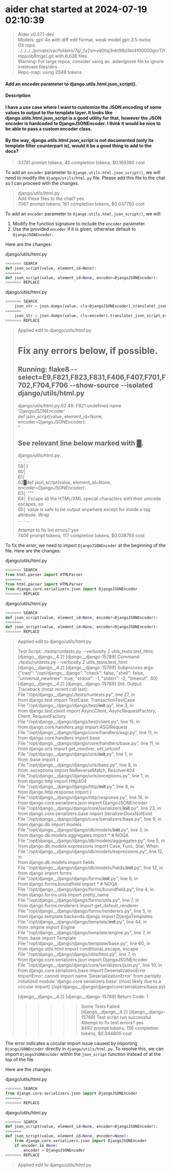 
# aider chat started at 2024-07-19 02:10:39

> Aider v0.37.1-dev  
> Models: gpt-4o with diff edit format, weak model gpt-3.5-turbo  
> Git repo: ../../../../private/var/folders/7q/_fx2smvd0hq3nkt98d3kt4f00000gn/T/tmpjuob8mge/.git with 6,638 files  
> Warning: For large repos, consider using an .aiderignore file to ignore irrelevant files/dirs.  
> Repo-map: using 2048 tokens  

#### Add an encoder parameter to django.utils.html.json_script().  
#### Description  
#### 	  
#### I have a use case where I want to customize the JSON encoding of some values to output to the template layer. It looks like django.utils.html.json_script is a good utility for that, however the JSON encoder is hardcoded to DjangoJSONEncoder. I think it would be nice to be able to pass a custom encoder class.  
#### By the way, django.utils.html.json_script is not documented (only its template filter counterpart is), would it be a good thing to add to the docs?  
> 33741 prompt tokens, 45 completion tokens, $0.169380 cost  

To add an `encoder` parameter to `django.utils.html.json_script()`, we will need to modify the `django/utils/html.py` file. Please add this file to the chat so I can proceed with the changes.

> django/utils/html.py  
> Add these files to the chat? yes  
> 7067 prompt tokens, 161 completion tokens, $0.037750 cost  

To add an `encoder` parameter to `django.utils.html.json_script()`, we will:

1. Modify the function signature to include the `encoder` parameter.
2. Use the provided `encoder` if it is given, otherwise default to `DjangoJSONEncoder`.

Here are the changes:

django/utils/html.py
```python
<<<<<<< SEARCH
def json_script(value, element_id=None):
=======
def json_script(value, element_id=None, encoder=DjangoJSONEncoder):
>>>>>>> REPLACE
```

django/utils/html.py
```python
<<<<<<< SEARCH
    json_str = json.dumps(value, cls=DjangoJSONEncoder).translate(_json_script_escapes)
=======
    json_str = json.dumps(value, cls=encoder).translate(_json_script_escapes)
>>>>>>> REPLACE
```

> Applied edit to django/utils/html.py  
>  
> # Fix any errors below, if possible.  
>  
> ## Running: flake8 --select=E9,F821,F823,F831,F406,F407,F701,F702,F704,F706 --show-source --isolated django/utils/html.py  
>  
> django/utils/html.py:62:49: F821 undefined name 'DjangoJSONEncoder'  
> def json_script(value, element_id=None, encoder=DjangoJSONEncoder):  
> ^  
>  
> ## See relevant line below marked with █.  
>  
> django/utils/html.py:  
> ...⋮...  
> 59│}  
> 60│  
> 61│  
> 62█def json_script(value, element_id=None, encoder=DjangoJSONEncoder):  
> 63│    """  
> 64│    Escape all the HTML/XML special characters with their unicode escapes, so  
> 65│    value is safe to be output anywhere except for inside a tag attribute. Wrap  
> ...⋮...  
>  
> Attempt to fix lint errors? yes  
> 7406 prompt tokens, 117 completion tokens, $0.038785 cost  

To fix the error, we need to import `DjangoJSONEncoder` at the beginning of the file. Here are the changes:

django/utils/html.py
```python
<<<<<<< SEARCH
from html.parser import HTMLParser
=======
from html.parser import HTMLParser
from django.core.serializers.json import DjangoJSONEncoder
>>>>>>> REPLACE
```

django/utils/html.py
```python
<<<<<<< SEARCH
def json_script(value, element_id=None, encoder=DjangoJSONEncoder):
=======
def json_script(value, element_id=None, encoder=DjangoJSONEncoder):
>>>>>>> REPLACE
```

> Applied edit to django/utils/html.py  
>   
> Test Script:  ./tests/runtests.py --verbosity 2 utils_tests.test_html;  
> [django__django__4.2] [django__django-15789] Command: ./tests/runtests.py --verbosity 2 utils_tests.test_html   
> [django__django__4.2] [django__django-15789] Subprocess args: {"cwd": "/opt/django__django", "check": false, "shell": false, "universal_newlines": true, "stdout": -1, "stderr": -2, "timeout": 60}   
> [django__django__4.2] [django__django-15789] Std. Output:  
> Traceback (most recent call last):  
>   File "/opt/django__django/./tests/runtests.py", line 27, in <module>  
>     from django.test import TestCase, TransactionTestCase  
>   File "/opt/django__django/django/test/__init__.py", line 3, in <module>  
>     from django.test.client import AsyncClient, AsyncRequestFactory, Client, RequestFactory  
>   File "/opt/django__django/django/test/client.py", line 15, in <module>  
>     from django.core.handlers.asgi import ASGIRequest  
>   File "/opt/django__django/django/core/handlers/asgi.py", line 11, in <module>  
>     from django.core.handlers import base  
>   File "/opt/django__django/django/core/handlers/base.py", line 11, in <module>  
>     from django.urls import get_resolver, set_urlconf  
>   File "/opt/django__django/django/urls/__init__.py", line 1, in <module>  
>     from .base import (  
>   File "/opt/django__django/django/urls/base.py", line 8, in <module>  
>     from .exceptions import NoReverseMatch, Resolver404  
>   File "/opt/django__django/django/urls/exceptions.py", line 1, in <module>  
>     from django.http import Http404  
>   File "/opt/django__django/django/http/__init__.py", line 8, in <module>  
>     from django.http.response import (  
>   File "/opt/django__django/django/http/response.py", line 16, in <module>  
>     from django.core.serializers.json import DjangoJSONEncoder  
>   File "/opt/django__django/django/core/serializers/__init__.py", line 23, in <module>  
>     from django.core.serializers.base import SerializerDoesNotExist  
>   File "/opt/django__django/django/core/serializers/base.py", line 9, in <module>  
>     from django.db import models  
>   File "/opt/django__django/django/db/models/__init__.py", line 3, in <module>  
>     from django.db.models.aggregates import *  # NOQA  
>   File "/opt/django__django/django/db/models/aggregates.py", line 5, in <module>  
>     from django.db.models.expressions import Case, Func, Star, When  
>   File "/opt/django__django/django/db/models/expressions.py", line 12, in <module>  
>     from django.db.models import fields  
>   File "/opt/django__django/django/db/models/fields/__init__.py", line 12, in <module>  
>     from django import forms  
>   File "/opt/django__django/django/forms/__init__.py", line 6, in <module>  
>     from django.forms.boundfield import *  # NOQA  
>   File "/opt/django__django/django/forms/boundfield.py", line 4, in <module>  
>     from django.forms.utils import pretty_name  
>   File "/opt/django__django/django/forms/utils.py", line 7, in <module>  
>     from django.forms.renderers import get_default_renderer  
>   File "/opt/django__django/django/forms/renderers.py", line 5, in <module>  
>     from django.template.backends.django import DjangoTemplates  
>   File "/opt/django__django/django/template/__init__.py", line 44, in <module>  
>     from .engine import Engine  
>   File "/opt/django__django/django/template/engine.py", line 7, in <module>  
>     from .base import Template  
>   File "/opt/django__django/django/template/base.py", line 60, in <module>  
>     from django.utils.html import conditional_escape, escape  
>   File "/opt/django__django/django/utils/html.py", line 7, in <module>  
>     from django.core.serializers.json import DjangoJSONEncoder  
>   File "/opt/django__django/django/core/serializers/json.py", line 10, in <module>  
>     from django.core.serializers.base import DeserializationError  
> ImportError: cannot import name 'DeserializationError' from partially initialized module 'django.core.serializers.base' (most likely due to a circular import) (/opt/django__django/django/core/serializers/base.py)  
>    
> [django__django__4.2] [django__django-15789] Return Code: 1   
>   
> >>>>> Some Tests Failed  
> [django__django__4.2] [django__django-15789] Test script run successful   
> Attempt to fix test errors? yes  
> 8492 prompt tokens, 156 completion tokens, $0.044800 cost  

The error indicates a circular import issue caused by importing `DjangoJSONEncoder` directly in `django/utils/html.py`. To resolve this, we can import `DjangoJSONEncoder` within the `json_script` function instead of at the top of the file.

Here are the changes:

django/utils/html.py
```python
<<<<<<< SEARCH
from django.core.serializers.json import DjangoJSONEncoder
=======
>>>>>>> REPLACE
```

django/utils/html.py
```python
<<<<<<< SEARCH
def json_script(value, element_id=None, encoder=DjangoJSONEncoder):
=======
def json_script(value, element_id=None, encoder=None):
    from django.core.serializers.json import DjangoJSONEncoder
    if encoder is None:
        encoder = DjangoJSONEncoder
>>>>>>> REPLACE
```

> Applied edit to django/utils/html.py  
